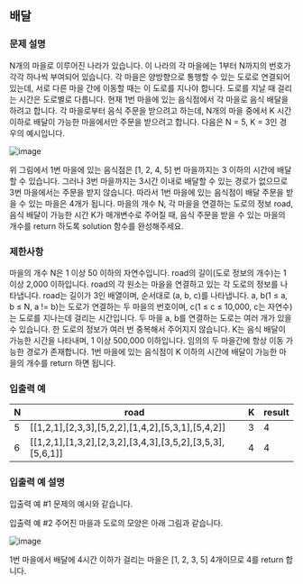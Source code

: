 ## 배달
### 문제 설명
N개의 마을로 이루어진 나라가 있습니다. 이 나라의 각 마을에는 1부터 N까지의 번호가 각각 하나씩 부여되어 있습니다. 각 마을은 양방향으로 통행할 수 있는 도로로 연결되어 있는데, 서로 다른 마을 간에 이동할 때는 이 도로를 지나야 합니다. 도로를 지날 때 걸리는 시간은 도로별로 다릅니다. 현재 1번 마을에 있는 음식점에서 각 마을로 음식 배달을 하려고 합니다. 각 마을로부터 음식 주문을 받으려고 하는데, N개의 마을 중에서 K 시간 이하로 배달이 가능한 마을에서만 주문을 받으려고 합니다. 다음은 N = 5, K = 3인 경우의 예시입니다.

![image](https://github.com/Padack2/CodingTest/assets/26791213/6b74608f-51d1-41a7-b4a0-5561d898ebf3)


위 그림에서 1번 마을에 있는 음식점은 [1, 2, 4, 5] 번 마을까지는 3 이하의 시간에 배달할 수 있습니다. 그러나 3번 마을까지는 3시간 이내로 배달할 수 있는 경로가 없으므로 3번 마을에서는 주문을 받지 않습니다. 따라서 1번 마을에 있는 음식점이 배달 주문을 받을 수 있는 마을은 4개가 됩니다.
마을의 개수 N, 각 마을을 연결하는 도로의 정보 road, 음식 배달이 가능한 시간 K가 매개변수로 주어질 때, 음식 주문을 받을 수 있는 마을의 개수를 return 하도록 solution 함수를 완성해주세요.

### 제한사항
마을의 개수 N은 1 이상 50 이하의 자연수입니다.
road의 길이(도로 정보의 개수)는 1 이상 2,000 이하입니다.
road의 각 원소는 마을을 연결하고 있는 각 도로의 정보를 나타냅니다.
road는 길이가 3인 배열이며, 순서대로 (a, b, c)를 나타냅니다.
a, b(1 ≤ a, b ≤ N, a != b)는 도로가 연결하는 두 마을의 번호이며, c(1 ≤ c ≤ 10,000, c는 자연수)는 도로를 지나는데 걸리는 시간입니다.
두 마을 a, b를 연결하는 도로는 여러 개가 있을 수 있습니다.
한 도로의 정보가 여러 번 중복해서 주어지지 않습니다.
K는 음식 배달이 가능한 시간을 나타내며, 1 이상 500,000 이하입니다.
임의의 두 마을간에 항상 이동 가능한 경로가 존재합니다.
1번 마을에 있는 음식점이 K 이하의 시간에 배달이 가능한 마을의 개수를 return 하면 됩니다.

### 입출력 예

N|road|K|result
---|---|---|---
5|[[1,2,1],[2,3,3],[5,2,2],[1,4,2],[5,3,1],[5,4,2]]|3|4
6|[[1,2,1],[1,3,2],[2,3,2],[3,4,3],[3,5,2],[3,5,3],[5,6,1]]|4|4

### 입출력 예 설명
입출력 예 #1
문제의 예시와 같습니다.

입출력 예 #2
주어진 마을과 도로의 모양은 아래 그림과 같습니다.

![image](https://github.com/Padack2/CodingTest/assets/26791213/c8c1343c-b4da-4f4f-b93d-8bd16339f6a7)

1번 마을에서 배달에 4시간 이하가 걸리는 마을은 [1, 2, 3, 5] 4개이므로 4를 return 합니다.
